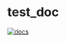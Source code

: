 # test_doc

[![docs](https://img.shields.io/badge/docs-dev-blue.svg)](https://artememelin.github.io/doc_test.jl/docs/)
